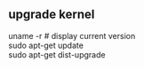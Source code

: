 ## upgrade kernel
uname -r # display current version <br>
sudo apt-get update <br>
sudo apt-get dist-upgrade <br>
